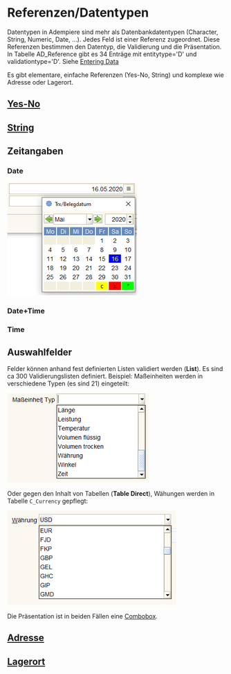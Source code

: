 # Referenzen/Datentypen

Datentypen in Adempiere sind mehr als Datenbankdatentypen (Character, String, Numeric, Date, ...). Jedes Feld ist einer Referenz zugeordnet. Diese Referenzen bestimmen den Datentyp, die Validierung und die Präsentation. In Tabelle AD_Reference gibt es 34 Enträge mit entitytype='D' und validationtype='D'. Siehe [Entering Data](https://adempiere.gitbook.io/docs/v/develop/introduction/getting-started/entering-data-fields-and-buttons)

Es gibt elementare, einfache Referenzen (Yes-No, String) und komplexe wie Adresse oder Lagerort.


## [Yes-No](https://adempiere.gitbook.io/docs/v/develop/introduction/getting-started/entering-data-fields-and-buttons#yes-no)

## [String](https://adempiere.gitbook.io/docs/v/develop/introduction/getting-started/entering-data-fields-and-buttons#string)

## Zeitangaben

### Date

![](../.gitbook/assets/VDate.PNG)

### Date+Time

### Time

## Auswahlfelder

Felder können anhand fest definierten Listen validiert werden (**List**). Es sind ca 300 Validierungslisten definiert. Beispiel: Maßeinheiten werden in verschiedene Typen (es sind 21) eingeteilt:  

![](../.gitbook/assets/RefList.PNG)

Oder gegen den Inhalt von Tabellen (**Table Direct**), Wähungen werden in Tabelle ``C_Currency`` gepflegt:

![](../.gitbook/assets/RefTableDirect.PNG)

Die Präsentation ist in beiden Fällen eine [Combobox](https://docs.oracle.com/javase/tutorial/uiswing/components/combobox.html).

## [Adresse](https://adempiere.gitbook.io/docs/v/develop/introduction/getting-started/entering-data-fields-and-buttons#location-address)

## [Lagerort](https://adempiere.gitbook.io/docs/v/develop/introduction/getting-started/entering-data-fields-and-buttons#locator-wh)
